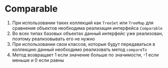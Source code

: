 # Comparable

1. При использовании таких коллекций как `TreeSet` или `TreeMap` для сравнения объектов необходима реализация интерфейса `Comparable`
2. Во всех типах базовых объектах данный интерфейс уже реализован, поэтому реализовывать его не нужно
3. При использовании свои классов, которые будут передаваться в коллекцию данный  необходимо реализовать метод `compareTo`
4. Метод возвращает 1 если значение больше по значимости, -1 если меньше и 0 если равны